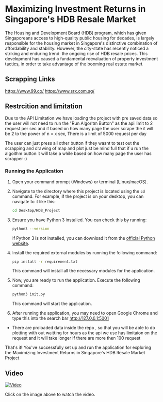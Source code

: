 # Maximizing Investment Returns in Singapore's HDB Resale Market

The Housing and Development Board (HDB) program, which has given Singaporeans access to high-quality public housing for decades, is largely responsible for the housing market in Singapore's distinctive combination of affordability and stability. However, the city-state has recently noticed a striking and enduring trend: the ongoing rise of HDB resale prices. This development has caused a fundamental reevaluation of property investment tactics, in order to take advantage of the booming real estate market. 

## Scrapping Links

https://www.99.co/
https://www.srx.com.sg/


## Restrcition and limitation

Due to the API Limitation we have loading the project with pre saved data so the user will not need to run the "Run Algoritm Button" as the api limit to 2 request per sec and if based on how many page the user scrape the it will be 2 to the power of n = x sex, There is a limit of 5000 request per day 

The user can just press all other button if they wasnt to test out the scrapping and drawing of map and plot just be mind full that if u run the algoithm button it will take a while based on how many page the user has scrapper :)

### Running the Application

1. Open your command prompt (Windows) or terminal (Linux/macOS).

2. Navigate to the directory where this project is located using the `cd` command. For example, if the project is on your desktop, you can navigate to it like this:

    ```bash
    cd Desktop/HDB_Project
    ```

3. Ensure you have Python 3 installed. You can check this by running:

    ```bash
    python3 --version
    ```

   If Python 3 is not installed, you can download it from the [official Python website](https://www.python.org/downloads/).

4. Install the required external modules by running the following command:

    ```bash
    pip install -r requirement.txt
    ```

   This command will install all the necessary modules for the application.

5. Now, you are ready to run the application. Execute the following command:

    ```bash
    python3 init.py
    ```

   This command will start the application.

6. After running the application, you may need to open Google Chrome and type 
this into the search bar http://127.0.0.1:5001

* There are proloaded data inside the repo , so that you will be able to do plotting with out waitting for hours as the api we use has limitaion on the request and it will take longer if there are more then 100 request

That's it! You've successfully set up and run the application for exploring the Maximizing Investment Returns in Singapore's HDB Resale Market Project

## Video

[![Video](https://img.youtube.com/vi/URZFbuW5BkY/0.jpg)](https://youtu.be/URZFbuW5BkY)

Click on the image above to watch the video.


